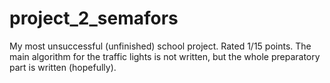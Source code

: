 # project_2_semafors
My most unsuccessful (unfinished) school project. Rated 1/15 points. The main algorithm for the traffic lights is not written, but the whole preparatory part is written (hopefully).
